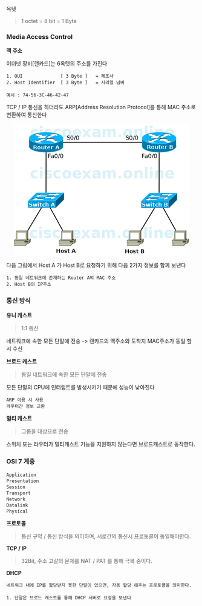 옥텟

> 1 octet = 8 bit = 1 Byte

### Media Access Control

**맥 주소**

이더넷 장비[랜카드]는 6옥텟의 주소를 가진다

    1. OUI              [ 3 Byte ]   = 제조사
    2. Host Identifier  [ 3 Byte ]   = 시리얼 넘버

    예시 : 74-56-3C-46-42-47

TCP / IP 통신을 하더라도 ARP[Address Resolution Protocol]를 통해 MAC 주소로 변환하여 통신한다

<p align="center">
  <img src="./image/호스트요청.png">
</p> 
다음 그림에서 Host A 가 Host B로 요청하기 위해 다음 2가지 정보를 함께 보낸다

    1. 동일 네트워크에 존재하는 Router A의 MAC 주소
    2. Host B의 IP주소

### 통신 방식

**유니 캐스트**

> 1:1 통신

네트워크에 속한 모든 단말에 전송 -> 랜카드의 맥주소와 도착지 MAC주소가 동일 할 시 수신

**브로드 캐스트**

> 동일 네트워크에 속한 모든 단말에 전송

모든 단말의 CPU에 인터럽트를 발생시키기 때문에 성능이 낮아진다

    ARP 이용 시 사용
    라우터간 정보 교환

**멀티 캐스트**

> 그룹을 대상으로 전송

스위치 또는 라우터가 멀티캐스트 기능을 지원하지 않는다면 브로드캐스트로 동작한다.

### OSI 7 계층

    Application
    Presentation
    Session
    Transport
    Network
    Datalink
    Physical

**프로토콜**

> 통신 규약 / 통신 방식을 의미하며, 서로간의 통신시 프로토콜이 동일해야한다.

**TCP / IP**

> 32Bit, 주소 고갈의 문제를 NAT / PAT 를 통해 극복 중이다.

**DHCP**

    네트워크 내에 IP를 할당받지 못한 단말이 있으면, 자동 할당 해주는 프로토콜을 의미한다.

    1. 단말은 브로드 캐스트를 통해 DHCP 서버로 요청을 보낸다
